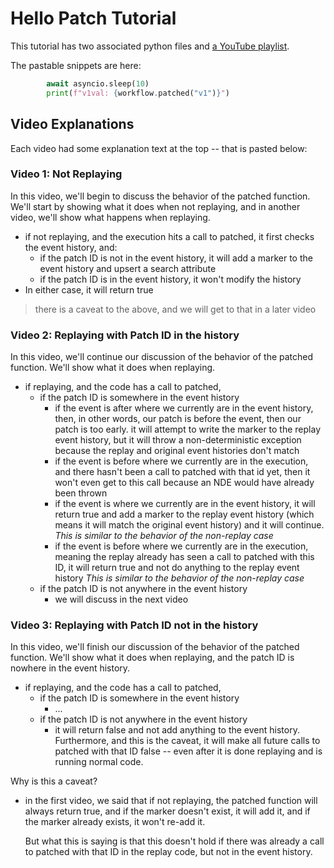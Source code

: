 # Hello Patch Tutorial

This tutorial has two associated python files and
[a YouTube playlist](https://www.youtube.com/playlist?list=PLytZkHFJwKUdfxFQnuo0Fson0QM0VL9hL).

The pastable snippets are here:

```python
        await asyncio.sleep(10)
        print(f"v1val: {workflow.patched("v1")}")
```

## Video Explanations

Each video had some explanation text at the top --
that is pasted below:

### Video 1: Not Replaying

In this video, we'll begin to discuss the behavior
of the patched function. We'll start by
showing what it does when not replaying, and
in another video, we'll show what happens when replaying.

- if not replaying, and the execution hits a call to patched,
  it first checks the event history, and:
  - if the patch ID is not in the event history,
    it will add a marker to the
    event history and upsert a search attribute
  - if the patch ID is in the event history,
    it won't modify the history
- In either case, it will return true

> there is a caveat to the above, and
> we will get to that in a later video

### Video 2: Replaying with Patch ID in the history

In this video, we'll continue our discussion of the behavior
of the patched function. We'll
show what it does when replaying.

- if replaying, and the code has a call to patched,
  - if the patch ID is somewhere in the event history
    - if the event is after where we currently are
      in the event history, then, in other words,
      our patch is before the
      event, then our patch is too early. it will
      attempt to write the marker to the replay event
      history, but it will throw a non-deterministic
      exception because the replay and original event
      histories don't match
    - if the event is before where we currently are
      in the execution, and there hasn't been a call to patched
      with that id yet, then it won't even get to this call
      because an NDE would have already been thrown
    - if the event is where we currently are in the
      event history, it will return true and add a
      marker to the replay event history (which means it
      will match the original event history) and it will
      continue.
      *This is similar to the behavior of the non-replay case*
    - if the event is before where we currently are
      in the execution, meaning the replay already has seen
      a call to patched with this ID,
      it will return true and not
      do anything to the replay event history
      *This is similar to the behavior of the non-replay case*
  - if the patch ID is not anywhere in the event history
    - we will discuss in the next video

### Video 3: Replaying with Patch ID not in the history

In this video, we'll finish our discussion of the behavior
of the patched function. We'll
show what it does when replaying, and the patch ID
is nowhere in the event history.

- if replaying, and the code has a call to patched,
  - if the patch ID is somewhere in the event history
    - ...
  - if the patch ID is not anywhere in the event history
    - it will return false and not add anything to
      the event history. Furthermore, and this is the
      caveat, it will make all future calls to patched
      with that ID false -- even after it is done replaying
      and is running normal code.

Why is this a caveat?

- in the first video, we said that if not replaying,
  the patched function will always return true, and if
  the marker doesn't exist, it will add it, and if
  the marker already exists, it won't re-add it.

  But what this
  is saying is that this doesn't hold if there was already
  a call to patched with that ID in the replay code, but not
  in the event history.

